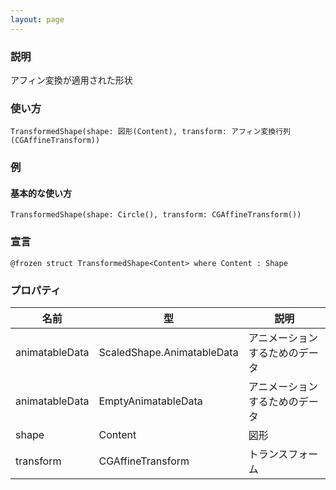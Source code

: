 ```yaml
---
layout: page
---
```


### 説明

アフィン変換が適用された形状

### 使い方

    TransformedShape(shape: 図形(Content), transform: アフィン変換行列(CGAffineTransform))

### 例

#### 基本的な使い方

    TransformedShape(shape: Circle(), transform: CGAffineTransform())

### 宣言

    @frozen struct TransformedShape<Content> where Content : Shape

### プロパティ

| 名前             | 型                                   | 説明              |
| -------------- | ----------------------------------- | --------------- |
| animatableData | ScaledShape<Content>.AnimatableData | アニメーションするためのデータ |
| animatableData | EmptyAnimatableData                 | アニメーションするためのデータ |
| shape          | Content                             | 図形              |
| transform      | CGAffineTransform                   | トランスフォーム        |
